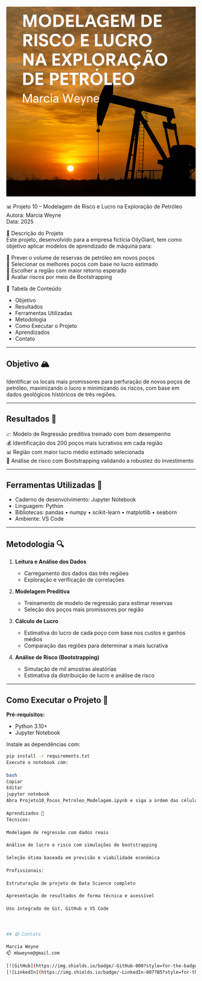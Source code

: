 ![Banner do Projeto](banner.png)

📊 Projeto 10 – Modelagem de Risco e Lucro na Exploração de Petróleo  
Autora: Marcia Weyne  
Data: 2025

📝 Descrição do Projeto  
Este projeto, desenvolvido para a empresa fictícia OilyGiant, tem como objetivo aplicar modelos de aprendizado de máquina para:

📍 Prever o volume de reservas de petróleo em novos poços  
📍 Selecionar os melhores poços com base no lucro estimado  
📍 Escolher a região com maior retorno esperado  
📍 Avaliar riscos por meio de Bootstrapping

📑 Tabela de Conteúdo  
- Objetivo  
- Resultados  
- Ferramentas Utilizadas  
- Metodologia  
- Como Executar o Projeto  
- Aprendizados  
- Contato

---

## Objetivo 🏔  
Identificar os locais mais promissores para perfuração de novos poços de petróleo, maximizando o lucro e minimizando os riscos, com base em dados geológicos históricos de três regiões.

---

## Resultados 🏁  
📈 Modelo de Regressão preditiva treinado com bom desempenho  
💰 Identificação dos 200 poços mais lucrativos em cada região  
📊 Região com maior lucro médio estimado selecionada  
🧪 Análise de risco com Bootstrapping validando a robustez do investimento

---

## Ferramentas Utilizadas 🧰  
- Caderno de desenvolvimento: Jupyter Notebook  
- Linguagem: Python  
- Bibliotecas: pandas • numpy • scikit-learn • matplotlib • seaborn  
- Ambiente: VS Code

---

## Metodologia 🔍  
1. **Leitura e Análise dos Dados**  
   - Carregamento dos dados das três regiões  
   - Exploração e verificação de correlações

2. **Modelagem Preditiva**  
   - Treinamento de modelo de regressão para estimar reservas  
   - Seleção dos poços mais promissores por região

3. **Cálculo de Lucro**  
   - Estimativa do lucro de cada poço com base nos custos e ganhos médios  
   - Comparação das regiões para determinar a mais lucrativa

4. **Análise de Risco (Bootstrapping)**  
   - Simulação de mil amostras aleatórias  
   - Estimativa da distribuição de lucro e análise de risco

---

## Como Executar o Projeto 💽  
**Pré-requisitos:**  
- Python 3.10+  
- Jupyter Notebook

Instale as dependências com:  
```bash
pip install -r requirements.txt
Execute o notebook com:

bash
Copiar
Editar
jupyter notebook
Abra Projeto10_Pocos_Petroleo_Modelagem.ipynb e siga a ordem das células.

Aprendizados 📝
Técnicos:

Modelagem de regressão com dados reais

Análise de lucro e risco com simulações de bootstrapping

Seleção ótima baseada em previsão e viabilidade econômica

Profissionais:

Estruturação de projeto de Data Science completo

Apresentação de resultados de forma técnica e acessível

Uso integrado de Git, GitHub e VS Code

  

## 😄 Contato

Marcia Weyne  
📫 mbweyne@gmail.com  

[![GitHub](https://img.shields.io/badge/-GitHub-000?style=for-the-badge&logo=github)](https://github.com/mbweyne/P10_Poco_Petroleo_Oilygiant)  
[![LinkedIn](https://img.shields.io/badge/-LinkedIn-0077B5?style=for-the-badge&logo=linkedin&logoColor=white)](https://www.linkedin.com/in/marcia-bayardino-weyne)


